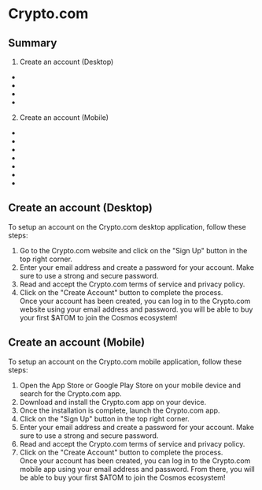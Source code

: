 # Crypto.com  
## Summary  
1. Create an account (Desktop)  
  -
  -
  -
  -
2. Create an account (Mobile)  
  -
  -
  -
  -
  -
  -
  -

## Create an account (Desktop)  
To setup an account on the Crypto.com desktop application, follow these steps:  

1. Go to the Crypto.com website and click on the "Sign Up" button in the top right corner.  
2. Enter your email address and create a password for your account. Make sure to use a strong and secure password.  
3. Read and accept the Crypto.com terms of service and privacy policy.  
4. Click on the "Create Account" button to complete the process.  
Once your account has been created, you can log in to the Crypto.com website using your email address and password.  you will be able to buy your first $ATOM to join the Cosmos ecosystem!  

## Create an account (Mobile)  
To setup an account on the Crypto.com mobile application, follow these steps:  

1. Open the App Store or Google Play Store on your mobile device and search for the Crypto.com app.  
2. Download and install the Crypto.com app on your device.  
3. Once the installation is complete, launch the Crypto.com app.  
4. Click on the "Sign Up" button in the top right corner.  
5. Enter your email address and create a password for your account. Make sure to use a strong and secure password.  
6. Read and accept the Crypto.com terms of service and privacy policy.  
7. Click on the "Create Account" button to complete the process.  
Once your account has been created, you can log in to the Crypto.com mobile app using your email address and password. From there, you will be able to buy your first $ATOM to join the Cosmos ecosystem!  
